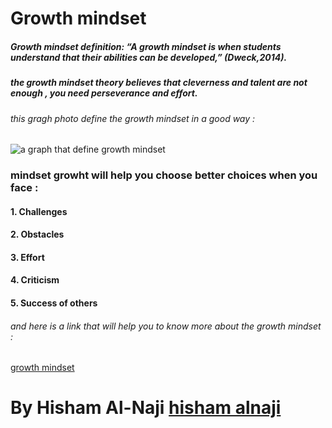 # Growth mindset 

##### Growth mindset definition: **“A growth mindset is when students understand that their abilities can be developed,”** *(Dweck,2014).*

##### the growth mindset theory believes that cleverness and talent are not enough , you need perseverance and effort.

###### this gragh photo define the growth mindset in a good way :

![a graph that define growth mindset](https://www.excelsior.edu/wp-content/uploads/2017/03/Growth-Mindset-e1565799493145.png)

### mindset growht will help you choose better choices when you face : 

#### 1. Challenges
#### 2. Obstacles
#### 3. Effort
#### 4. Criticism
#### 5. Success of others


###### and here is a link that will help you to know more about the growth mindset :

[growth mindset](https://www.renaissance.com/edwords/growth-mindset/)

# By Hisham Al-Naji [hisham alnaji](https://github.com/HishamAlNaji)
